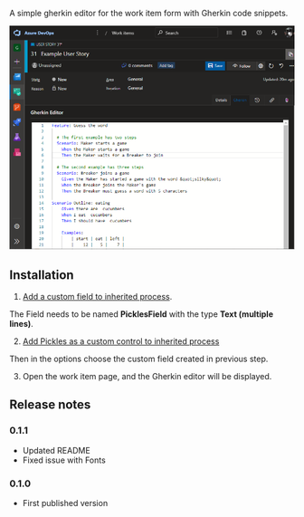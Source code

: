 A simple gherkin editor for the work item form with Gherkin code snippets.


![pickles logo](/img/screenshot-02.png)

## Installation

1. [Add a custom field to inherited process](https://docs.microsoft.com/en-us/azure/devops/organizations/settings/work/add-custom-field?view=azure-devops#add-a-field). 

The Field needs to be named **PicklesField** with the type **Text (multiple lines)**.

2. [Add Pickles as a custom control to inherited process](https://docs.microsoft.com/en-us/azure/devops/organizations/settings/work/custom-controls-process?view=azure-devops#add-a-field-level-contribution-or-custom-control)

Then in the options choose the custom field created in previous step.

3. Open the work item page, and the Gherkin editor will be displayed.


## Release notes

### 0.1.1
* Updated README
* Fixed issue with Fonts
### 0.1.0
* First published version
